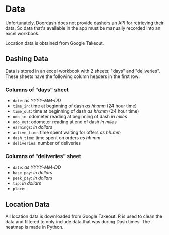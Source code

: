 # Data

Unfortunately, Doordash does not provide dashers an API for retrieving their data. So data that's available in the app must be manually recorded into an excel workbook.

Location data is obtained from Google Takeout.

## Dashing Data

Data is stored in an excel workbook with 2 sheets: "days" and "deliveries". These sheets have the following column headers in the first row:

### Columns of "days" sheet

* `date`: *as YYYY-MM-DD*
* `time_in`: time at beginning of dash *as hh:mm* (24 hour time) 
* `time_out`: time at beginning of dash *as hh:mm* (24 hour time)
* `odo_in`: odometer reading at beginning of dash *in miles*
* `odo_out`: odometer reading at end of dash *in miles*
* `earnings`: *in dollars*
* `active_time`: time spent waiting for offers *as hh:mm*
* `dash_time`: time spent on orders *as hh:mm*
* `deliveries`: number of deliveries

### Columns of "deliveries" sheet

* `date`: *as YYYY-MM-DD*
* `base_pay`: *in dollars*
* `peak_pay`: *in dollars*
* `tip`: *in dollars*
* `place`:

## Location Data

All location data is downloaded from Google Takeout. R is used to clean the data and filtered to only include data that was during Dash times. The heatmap is made in Python.